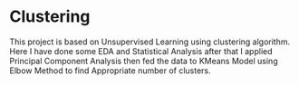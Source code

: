 # Clustering
This project is based on Unsupervised Learning using clustering algorithm. Here I have done some EDA and Statistical Analysis after that I applied Principal Component Analysis then fed the data to KMeans Model using Elbow Method to find Appropriate number of clusters.
